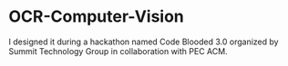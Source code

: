 # OCR-Computer-Vision
I designed it during a hackathon named Code Blooded 3.0 organized by Summit Technology Group in collaboration with PEC ACM.
